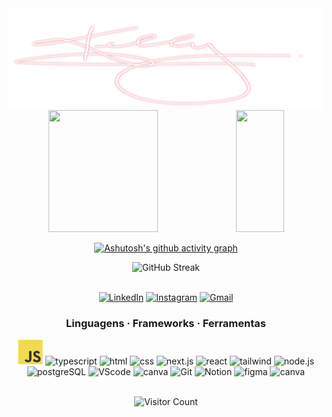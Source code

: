<div align="center">
    <img src="./assignature.svg" alt="Kelly's Assignature" />

<img width="59%" height="195px" src ="https://github-readme-stats.vercel.app/api?username=kellymoreira&show_icons=true&count_private=true&hide=issues,contribs&hide_border=false&title_color=F1B4BB&icon_color=F1B4BB&text_color=FDF0F0&bg_color=132043">
<img width="39%" height="195px" src ="https://github-readme-stats.vercel.app/api/top-langs/?username=kellymoreira&layout=compact&hide_border=false&title_color=F1B4BB&text_color=FDF0F0&bg_color=132043">

[![Ashutosh's github activity graph](https://github-readme-activity-graph.vercel.app/graph?username=kellymoreira&bg_color=132043&color=F1B4BB&line=F1B4BB&point=FDF0F0&area=true&hide_border=false)](https://github.com/ashutosh00710/github-readme-activity-graph)

<img src="https://streak-stats.demolab.com?user=kellymoreira&hide_border=false&ring=F1B4BB&fire=F1B4BB&currStreakNum=FDF0F0&sideNums=FDF0F0&currStreakLabel=F1B4BB&background=132043&dates=FDF0F0&stroke=FDF0F0&border=ffffff&excludeDaysLabel=F1B4BB&sideLabels=F1B4BB" alt="GitHub Streak">

<br>
<br>

[![LinkedIn](https://img.shields.io/badge/LinkedIn-0077B5?style=for-the-badge&logo=linkedin&logoColor=white)](https://www.linkedin.com/in/kelly-cristina-moreira/)
[![Instagram](https://img.shields.io/badge/Instagram-E4405F?style=for-the-badge&logo=instagram&logoColor=white)](https://www.instagram.com/kellycrmo/)
[![Gmail](https://img.shields.io/badge/Gmail-D14836?style=for-the-badge&logo=gmail&logoColor=white)](mailto:kelly.moreira0510@gmail.com)

<h3> 
    Linguagens · Frameworks · Ferramentas
</h3>

<img src="https://raw.githubusercontent.com/devicons/devicon/master/icons/javascript/javascript-original.svg" alt="javascript" width="40" height="40"/>
<img src="https://cdn.jsdelivr.net/gh/devicons/devicon/icons/typescript/typescript-original.svg" alt="typescript" width="40" height="40"/>
<img src="https://cdn.jsdelivr.net/gh/devicons/devicon/icons/html5/html5-original.svg" alt="html" width="40" height="40"/>
<img src="https://cdn.jsdelivr.net/gh/devicons/devicon/icons/css3/css3-original.svg" alt="css" width="40" height="40"/>
<img src="https://cdn.jsdelivr.net/gh/devicons/devicon/icons/nextjs/nextjs-original.svg" alt="next.js" width="40" height="40"/>
<img src="https://cdn.jsdelivr.net/gh/devicons/devicon/icons/react/react-original.svg" alt="react" width="40" height="40"/>
<img src="https://cdn.jsdelivr.net/gh/devicons/devicon/icons/tailwindcss/tailwindcss-plain.svg" alt="tailwind" width="40" height="40"/>
<img src="https://cdn.jsdelivr.net/gh/devicons/devicon/icons/nodejs/nodejs-original.svg" alt="node.js" width="40" height="40"/>
<img src="https://cdn.jsdelivr.net/gh/devicons/devicon/icons/postgresql/postgresql-original.svg" alt="postgreSQL" width="40" height="40"/>
<img src="https://cdn.jsdelivr.net/gh/devicons/devicon/icons/vscode/vscode-original.svg" alt="VScode" width="40" height="40"/>
<img src="https://noticon-static.tammolo.com/dgggcrkxq/image/upload/v1593063747/noticon/v54j0lavn52l6ff61sga.png" alt="canva" width="40" height="40"/>
<img src="https://cdn.jsdelivr.net/gh/devicons/devicon/icons/git/git-original.svg" alt="Git" width="40" height="40"/>
<img src="https://noticon-static.tammolo.com/dgggcrkxq/image/upload/v1570106347/noticon/hx52ypkqqdzjdvd8iaid.svg" alt="Notion" width="40" height="40"/>
<img src="https://cdn.jsdelivr.net/gh/devicons/devicon/icons/figma/figma-original.svg" alt="figma" width="40" height="40"/>
<img src="https://cdn.jsdelivr.net/gh/devicons/devicon/icons/canva/canva-original.svg" alt="canva" width="40" height="40"/>

<br>
<br>

  <p>
    <img src="https://profile-counter.glitch.me/{kellymoreira}/count.svg" alt="Visitor Count" />
  </p>
</div>
